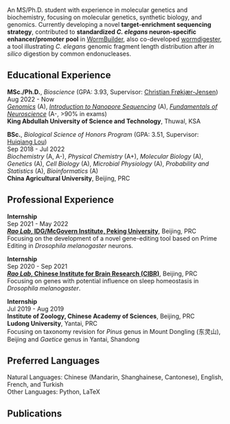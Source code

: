 An MS/Ph.D. student with experience in molecular genetics and biochemistry, focusing on molecular genetics, synthetic biology, and genomics. Currently developing a novel **target-enrichment sequencing strategy**, contributed to **standardized _C. elegans_ neuron-specific enhancer/promoter pool** in [WormBuilder](https://wormbuilder.org/transgenebuilder/), also co-developed [wormdigester](https://github.com/JeromeeX/wormdigester), a tool illustrating _C. elegans_ genomic fragment length distribution after _in silico_ digestion by common endonucleases.

## Educational Experience
**MSc./Ph.D.**, _Bioscience_ (GPA: 3.93, Supervisor: [Christian Frøkjær-Jensen](mailto:christianfj@gmail.com))\
Aug 2022 - Now\
[_Genomics_](mailto:simon.krattinger@kaust.edu.sa) (A), [_Introduction to Nanopore Sequencing_](mailto:mo.li@kaust.edu.sa) (A), [_Fundamentals of Neuroscience_](mailto:leena.ibrahim@kaust.edu.sa) (A-, >90% in exams)\
**King Abdullah University of Science and Technology**, Thuwal, KSA

**BSc.**, _Biological Science of Honors Program_ (GPA: 3.51, Supervisor: [Huiqiang Lou](mailto:lou@cau.edu.cn))\
Sep 2018 - Jul 2022\
_Biochemistry_ (A, A-), _Physical Chemistry_ (A+), _Molecular Biology_ (A), _Genetics_ (A), _Cell Biology_ (A), _Microbial Physiology_ (A), _Probability and Statistics_ (A), _Bioinformatics_ (A)\
**China Agricultural University**, Beijing, PRC

## Professional Experience
**Internship**\
Sep 2021 - May 2022\
**[_Rao Lab_, IDG/McGovern Institute, Peking University](https://mgv.pku.edu.cn/english/people/lbd/PrincipalInvestigator1/360555.htm)**, Beijing, PRC\
Focusing on the development of a novel gene-editing tool based on Prime Editing in _Drosophila melanogaster_ neurons.

**Internship**\
Sep 2020 - Sep 2021\
**[_Rao Lab_, Chinese Institute for Brain Research (CIBR)](https://www.cibr.ac.cn/science/team/detail/401?language=en)**, Beijing, PRC\
Focusing on genes with potential influence on sleep homeostasis in _Drosophila melanogaster_.

**Internship**\
Jul 2019 - Aug 2019\
**Institute of Zoology, Chinese Academy of Sciences**, Beijing, PRC\
**Ludong University**, Yantai, PRC\
Focusing on taxonomy revision for _Pinus_ genus in Mount Dongling (东灵山), Beijing and _Gaetice_ genus in Yantai, Shandong

## Preferred Languages
Natural Languages: Chinese (Mandarin, Shanghainese, Cantonese), English, French, and Turkish\
Other Languages: Python, LaTeX

## Publications
